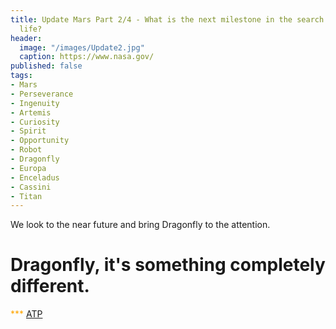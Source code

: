 ```yaml
---
title: Update Mars Part 2/4 - What is the next milestone in the search for extraterrestrial
  life?
header:
  image: "/images/Update2.jpg"
  caption: https://www.nasa.gov/
published: false
tags:
- Mars
- Perseverance
- Ingenuity
- Artemis
- Curiosity
- Spirit
- Opportunity
- Robot
- Dragonfly
- Europa
- Enceladus
- Cassini
- Titan
---
```


We look to the near future and bring Dragonfly to the attention.

# Dragonfly, it's something completely different.

<span style="color: orange;">***</span>
<u>ATP</u>
